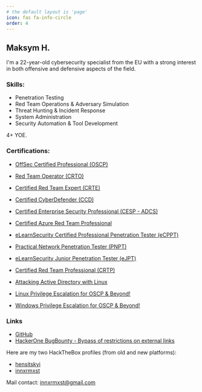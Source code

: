 ```yaml
---
# the default layout is 'page'
icon: fas fa-info-circle
order: 4
---
```


## Maksym H.

I'm a 22-year-old cybersecurity specialist from the EU with a strong interest in both offensive and defensive aspects of the field.

### Skills:
- Penetration Testing
- Red Team Operations & Adversary Simulation
- Threat Hunting & Incident Response
- System Administration
- Security Automation & Tool Development

4+ YOE.

### Certifications:

- [OffSec Certified Professional (OSCP)](https://credentials.offsec.com/1a1b245e-01af-47ca-a35a-e5a55df2e666)
- [Red Team Operator (CRTO)](https://eu.badgr.com/public/assertions/YCOpfKbZSgK0ANr4_AUJYA)
- [Certified Red Team Expert (CRTE)](https://www.credential.net/b7966972-4177-40d2-8482-edd2ed6f49c3)
- [Certified CyberDefender (CCD)](https://www.credly.com/badges/71d0e81f-774f-481c-a29a-df4e65e83017/public_url)
- [Certified Enterprise Security Professional (CESP - ADCS)](https://www.credential.net/0d7479be-ae25-4de7-9998-265f40694685)
- [Certified Azure Red Team Professional](https://www.credential.net/69a107a8-d304-4306-9c5b-8403ac6e3c16)
- [eLearnSecurity Certified Professional Penetration Tester (eCPPT)](https://certs.ine.com/a1925fd0-47dd-4ae9-80ff-384845ba218f)
- [Practical Network Penetration Tester (PNPT)](https://certified.tcm-sec.com/5873d045-021a-4d11-a660-8939cffb0a56)
- [eLearnSecurity Junior Penetration Tester (eJPT)](https://certs.ine.com/b49fa364-654d-462e-8eff-1d325d637505)
- [Certified Red Team Professional (CRTP)](https://www.credential.net/ae71e583-58e0-4c30-b06e-825f3ca4cadf)
- [Attacking Active Directory with Linux](https://www.credential.net/32a4a63d-b270-4aa5-9a9b-8e1788a7b34c)

- [Linux Privilege Escalation for OSCP & Beyond!](https://www.udemy.com/certificate/UC-757800d6-221d-4a1b-90bc-367117b555ee/)
- [Windows Privilege Escalation for OSCP & Beyond!](https://www.udemy.com/certificate/UC-f730fefc-e5ef-4640-9139-5b8266fe1383/)

### Links

- [GitHub](https://github.com/innxrmxst)
- [HackerOne BugBounty - Bypass of restrictions on external links](https://hackerone.com/reports/956449)

Here are my two HackTheBox profiles (from old and new platforms):

- [hensitskyi](https://app.hackthebox.com/users/222289)
- [innxrmxst](https://app.hackthebox.com/profile/914542)

Mail contact: [innxrmxst@gmail.com](mailto:innxrmxst@gmail.com)

